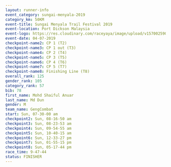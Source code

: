 ```yaml
---
layout: runner-info 
event_category: sungai-menyala-2019 
category_km: 50KM 
event-title: Sungai Menyala Trail Festival 2019 
event-location: Port Dickson Malaysia 
event-logo: https://res.cloudinary.com/raceyaya/image/upload/v1570025907/logo/smft_rwzxh1.jpg 
event-date: 04-07-2019 
checkpoint-name2: CP 1 (T2) 
checkpoint-name3: CP 1 out (T3) 
checkpoint-name4: CP 2 (T4) 
checkpoint-name5: CP 3 (T5) 
checkpoint-name6: CP 4 (T6) 
checkpoint-name7: CP 5 (T7) 
checkpoint-name8: Finishing Line (T8) 
overall_rank: 125
gender_rank: 105
category_rank: 57
bib: 78
first_name: Mohd Shaiful Anuar
last_name: Md Dun
gender: M
team_name: GengCombat
start: Sun, 07-30-00 am
checkpoint2: Sun, 08-16-50 am
checkpoint3: Sun, 08-23-53 am
checkpoint4: Sun, 09-54-55 am
checkpoint5: Sun, 10-40-15 am
checkpoint6: Sun, 12-33-27 pm
checkpoint7: Sun, 01-55-15 pm
checkpoint8: Sun, 05-17-44 pm
race_time: 9-47-44
status: FINISHER
---
```

